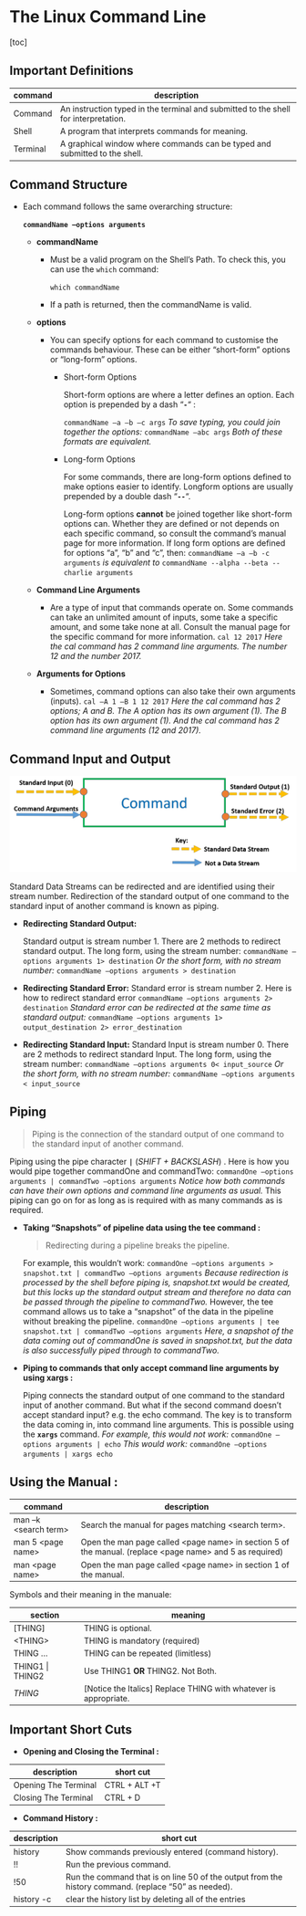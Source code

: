# The Linux Command Line

[toc]

## Important Definitions

| command  | description                                                  |
| -------- | ------------------------------------------------------------ |
| Command  | An instruction typed in the terminal and submitted to the shell for interpretation. |
| Shell    | A program that interprets commands for meaning.              |
| Terminal | A graphical window where commands can be typed and submitted to the shell. |

## Command Structure

- Each command follows the same overarching structure:  

  **`commandName –options arguments`**

  - **commandName**

    - Must be a valid program on the Shell’s Path. To check this, you can use the `which` command:  

      `which commandName`

    - If a path is returned, then the commandName is valid.

  - **options**

    - You can specify options for each command to customise the commands behaviour. These can be either “short-form” options or “long-form” options.

      - Short-form Options

        Short-form options are where a letter defines an option. Each option is prepended by a dash “**`-`**“ :

        `commandName –a –b –c args`
        *To save typing, you could join together the options:*
        `commandName –abc args`
        *Both of these formats are equivalent.*

      - Long-form Options

        For some commands, there are long-form options defined to make options easier to identify. Longform options are usually prepended by a double dash “**`--`**“.

        Long-form options **cannot** be joined together like short-form options can.
        Whether they are defined or not depends on each specific command, so consult the command’s manual page for more information.
        If long form options are defined for options “a”, “b” and “c”, then:
        `commandName –a –b -c arguments`
        *is equivalent to*
        `commandName --alpha --beta --charlie arguments`

  - **Command Line Arguments**

    - Are a type of input that commands operate on. Some commands can take an unlimited amount of inputs, some take a specific amount, and some take none at all. Consult the manual page for the specific command for more information.
      `cal 12 2017`
      *Here the cal command has 2 command line arguments. The number 12 and the number 2017.*

  - **Arguments for Options**
    - Sometimes, command options can also take their own arguments (inputs).
      `cal –A 1 –B 1 12 2017`
      *Here the cal command has 2 options; A and B.*
      *The A option has its own argument (1).*
      *The B option has its own argument (1).*
      *And the cal command has 2 command line arguments (12 and 2017).*

## Command Input and Output

![command_input_output](images/command_input_output.png)

Standard Data Streams can be redirected and are identified using their stream number.
Redirection of the standard output of one command to the standard input of another
command is known as piping.

- **Redirecting Standard Output:**

  Standard output is stream number 1. There are 2 methods to redirect standard output.
  The long form, using the stream number:
  `commandName –options arguments 1> destination`
  *Or the short form, with no stream number:*
  `commandName –options arguments > destination`

- **Redirecting Standard Error:**
  Standard error is stream number 2.
  Here is how to redirect standard error
  `commandName –options arguments 2> destination`
  *Standard error can be redirected at the same time as standard output:*
  `commandName –options arguments 1> output_destination 2> error_destination`

- **Redirecting Standard Input:**
  Standard Input is stream number 0. There are 2 methods to redirect standard Input.
  The long form, using the stream number:
  `commandName –options arguments 0< input_source`
  *Or the short form, with no stream number:*
  `commandName –options arguments < input_source`

## Piping

> Piping is the connection of the standard output of one command to the standard input of
> another command.

Piping using the pipe character **`|`** (*SHIFT + BACKSLASH*) .
Here is how you would pipe together commandOne and commandTwo:
`commandOne –options arguments | commandTwo –options arguments`
*Notice how both commands can have their own options and command line arguments as*
*usual.* This piping can go on for as long as is required with as many commands as is required.

- **Taking “Snapshots” of pipeline data using the tee command :**

  > Redirecting during a pipeline breaks the pipeline.

  For example, this wouldn’t work:
  `commandOne –options arguments > snapshot.txt | commandTwo –options arguments`
  *Because redirection is processed by the shell before piping is, snapshot.txt would be created,*
  *but this locks up the standard output stream and therefore no data can be passed through the*
  *pipeline to commandTwo.*
  However, the tee command allows us to take a “snapshot” of the data in the pipeline without
  breaking the pipeline.
  `commandOne –options arguments | tee snapshot.txt | commandTwo –options arguments`
  *Here, a snapshot of the data coming out of commandOne is saved in snapshot.txt, but the data*
  *is also successfully piped through to commandTwo.*

- **Piping to commands that only accept command line arguments by using xargs :**

  Piping connects the standard output of one command to the standard input of another
  command.
  But what if the second command doesn’t accept standard input? e.g. the echo command.
  The key is to transform the data coming in, into command line arguments.
  This is possible using the **`xargs`** command.
  *For example, this would not work:*
  `commandOne –options arguments | echo`
  *This would work:*
  `commandOne –options arguments | xargs echo`

## Using the Manual :

| command               | description                                                  |
| --------------------- | ------------------------------------------------------------ |
| man –k \<search term> | Search the manual for pages matching \<search term>.         |
| man 5 \<page name>    | Open the man page called \<page name> in section 5 of the manual. (replace \<page name> and 5 as required) |
| man \<page name>      | Open the man page called \<page name> in section 1 of the manual. |

Symbols and their meaning in the manuale:

| section          | meaning                                                      |
| ---------------- | ------------------------------------------------------------ |
| [THING]          | THING is optional.                                           |
| \<THING>         | THING is mandatory (required)                                |
| THING …          | THING can be repeated (limitless)                            |
| THING1 \| THING2 | Use THING1 **OR** THING2. Not Both.                          |
| *THING*          | [Notice the Italics] Replace THING with whatever is appropriate. |

## Important Short Cuts

- **Opening and Closing the Terminal :**

| description          | short cut     |
| -------------------- | ------------- |
| Opening The Terminal | CTRL + ALT +T |
| Closing The Terminal | CTRL + D      |

- **Command History :**

| description | short cut                                                    |
| ----------- | ------------------------------------------------------------ |
| history     | Show commands previously entered (command history).          |
| !!          | Run the previous command.                                    |
| !50         | Run the command that is on line 50 of the output from the history command. (replace “50” as needed). |
| history -c  | clear the history list by deleting all of the entries        |

